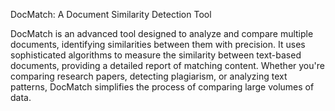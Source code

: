 DocMatch: A Document Similarity Detection Tool


DocMatch is an advanced tool designed to analyze and compare multiple documents, identifying similarities between them with precision. It uses sophisticated algorithms to measure the similarity between text-based documents, providing a detailed report of matching content. Whether you're comparing research papers, detecting plagiarism, or analyzing text patterns, DocMatch simplifies the process of comparing large volumes of data.